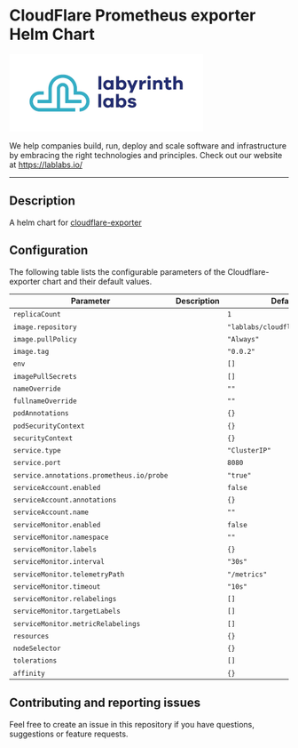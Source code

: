 # CloudFlare Prometheus exporter Helm Chart

[<img src="ll-logo.png">](https://lablabs.io/)

We help companies build, run, deploy and scale software and infrastructure by embracing the right technologies and principles. Check out our website at https://lablabs.io/

---

## Description

A helm chart for [cloudflare-exporter](https://github.com/lablabs/cloudflare-exporter)

## Configuration


The following table lists the configurable parameters of the Cloudflare-exporter chart and their default values.

| Parameter                | Description             | Default        |
| ------------------------ | ----------------------- | -------------- |
| `replicaCount` |  | `1` |
| `image.repository` |  | `"lablabs/cloudflare_exporter"` |
| `image.pullPolicy` |  | `"Always"` |
| `image.tag` |  | `"0.0.2"` |
| `env` |  | `[]` |
| `imagePullSecrets` |  | `[]` |
| `nameOverride` |  | `""` |
| `fullnameOverride` |  | `""` |
| `podAnnotations` |  | `{}` |
| `podSecurityContext` |  | `{}` |
| `securityContext` |  | `{}` |
| `service.type` |  | `"ClusterIP"` |
| `service.port` |  | `8080` |
| `service.annotations.prometheus.io/probe` |  | `"true"` |
| `serviceAccount.enabled` |  | `false` |
| `serviceAccount.annotations` |  | `{}` |
| `serviceAccount.name` |  | `""` |
| `serviceMonitor.enabled` |  | `false` |
| `serviceMonitor.namespace` |  | `""` |
| `serviceMonitor.labels` |  | `{}` |
| `serviceMonitor.interval` |  | `"30s"` |
| `serviceMonitor.telemetryPath` |  | `"/metrics"` |
| `serviceMonitor.timeout` |  | `"10s"` |
| `serviceMonitor.relabelings` |  | `[]` |
| `serviceMonitor.targetLabels` |  | `[]` |
| `serviceMonitor.metricRelabelings` |  | `[]` |
| `resources` |  | `{}` |
| `nodeSelector` |  | `{}` |
| `tolerations` |  | `[]` |
| `affinity` |  | `{}` |



## Contributing and reporting issues

Feel free to create an issue in this repository if you have questions, suggestions or feature requests.
